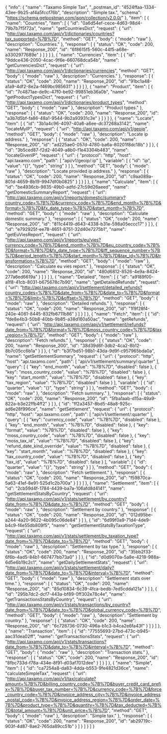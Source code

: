 {
  "info": {
    "name": "Taxamo Simple Tax",
    "_postman_id": "4524ffaa-1334-43ee-9b25-af4a5fccf76b",
    "description": "Simple tax.",
    "schema": "https://schema.getpostman.com/json/collection/v2.0.0/"
  },
  "item": [
    {
      "name": "Countries",
      "item": [
        {
          "id": "0a6d54ef-cece-4d63-98d4-79b7b7f5f72a",
          "name": "getCountriesDict",
          "request": {
            "url": "http://api.taxamo.com/api/v1/dictionaries/countries?tax_supported=%7B%7D",
            "method": "GET",
            "body": {
              "mode": "raw"
            },
            "description": "Countries."
          },
          "response": [
            {
              "status": "OK",
              "code": 200,
              "name": "Response_200",
              "id": "6f8615f5-560c-44f5-a68e-a3302977689e"
            }
          ]
        }
      ]
    },
    {
      "name": "Currencies",
      "item": [
        {
          "id": "9ddce436-2050-4cac-9f6e-660768dca54b",
          "name": "getCurrenciesDict",
          "request": {
            "url": "http://api.taxamo.com/api/v1/dictionaries/currencies",
            "method": "GET",
            "body": {
              "mode": "raw"
            },
            "description": "Currencies."
          },
          "response": [
            {
              "status": "OK",
              "code": 200,
              "name": "Response_200",
              "id": "91bc1a48-a1a9-4df2-8e2a-f469bc985631"
            }
          ]
        }
      ]
    },
    {
      "name": "Product",
      "item": [
        {
          "id": "7c4871ae-de9c-47f0-be92-99851eb36a0b",
          "name": "getProductTypesDict",
          "request": {
            "url": "http://api.taxamo.com/api/v1/dictionaries/product_types",
            "method": "GET",
            "body": {
              "mode": "raw"
            },
            "description": "Product types."
          },
          "response": [
            {
              "status": "OK",
              "code": 200,
              "name": "Response_200",
              "id": "a3b7d5bf-fa86-48a1-9544-9b2a93931c3e"
            }
          ]
        }
      ]
    },
    {
      "name": "Locate",
      "item": [
        {
          "id": "3b1a4c96-4097-40a6-a6ee-dc37268a3142",
          "name": "locateMyIP",
          "request": {
            "url": "http://api.taxamo.com/api/v1/geoip",
            "method": "GET",
            "body": {
              "mode": "raw"
            },
            "description": "Locate ip address."
          },
          "response": [
            {
              "status": "OK",
              "code": 200,
              "name": "Response_200",
              "id": "ad225ae0-057d-4780-ba6a-80201f8dc18b"
            }
          ]
        },
        {
          "id": "3b5ced87-f2d2-4049-a8b0-f1e43304b483",
          "name": "locateGivenIP",
          "request": {
            "url": {
              "protocol": "http",
              "host": "api.taxamo.com",
              "path": [
                "api/v1/geoip/:ip"
              ],
              "variable": [
                {
                  "id": "ip",
                  "value": "{}",
                  "type": "string"
                }
              ]
            },
            "method": "GET",
            "body": {
              "mode": "raw"
            },
            "description": "Locate provided ip address."
          },
          "response": [
            {
              "status": "OK",
              "code": 200,
              "name": "Response_200",
              "id": "c9aa089a-801d-4659-8b19-9947df0b0825"
            }
          ]
        }
      ]
    },
    {
      "name": "Calculate",
      "item": [
        {
          "id": "be4936cb-9835-49b0-adfd-27c59d26aeed",
          "name": "getDomesticSummaryReport",
          "request": {
            "url": "http://api.taxamo.com/api/v1/reports/domestic/summary?country_code=%7B%7D&currency_code=%7B%7D&end_month=%7B%7D&format=%7B%7D&fx_date_type=%7B%7D&start_month=%7B%7D",
            "method": "GET",
            "body": {
              "mode": "raw"
            },
            "description": "Calculate domestic summary."
          },
          "response": [
            {
              "status": "OK",
              "code": 200,
              "name": "Response_200",
              "id": "811c4419-d643-4338-b31e-598a05eccc17"
            }
          ]
        },
        {
          "id": "e792925f-ee78-4651-8751-32d40e7275b1",
          "name": "getEuViesReport",
          "request": {
            "url": "http://api.taxamo.com/api/v1/reports/eu/vies?currency_code=%7B%7D&end_month=%7B%7D&eu_country_code=%7B%7D&format=%7B%7D&fx_date_type=%7B%7D&lff_sequence_number=%7B%7D&period_length=%7B%7D&start_month=%7B%7D&tax_id=%7B%7D&transformation=%7B%7D",
            "method": "GET",
            "body": {
              "mode": "raw"
            },
            "description": "Calculate eu vies report."
          },
          "response": [
            {
              "status": "OK",
              "code": 200,
              "name": "Response_200",
              "id": "480d6812-8526-4e9a-8424-277a6ed6619a"
            }
          ]
        }
      ]
    },
    {
      "name": "Detailed",
      "item": [
        {
          "id": "a9189f00-a1f8-41cb-8031-b675678c7b90",
          "name": "getDetailedRefunds",
          "request": {
            "url": "http://api.taxamo.com/api/v1/settlement/detailed_refunds?country_codes=%7B%7D&date_from=%7B%7D&date_to=%7B%7D&format=%7B%7D&limit=%7B%7D&offset=%7B%7D",
            "method": "GET",
            "body": {
              "mode": "raw"
            },
            "description": "Detailed refunds."
          },
          "response": [
            {
              "status": "OK",
              "code": 200,
              "name": "Response_200",
              "id": "1f9f28f4-240e-4081-8445-832fb6711b86"
            }
          ]
        }
      ]
    },
    {
      "name": "Fetch",
      "item": [
        {
          "id": "fde8e4b3-50b8-40bb-9b85-a38d160a50ac",
          "name": "getRefunds",
          "request": {
            "url": "http://api.taxamo.com/api/v1/settlement/refunds?date_from=%7B%7D&format=%7B%7D&moss_country_code=%7B%7D&tax_region=%7B%7D",
            "method": "GET",
            "body": {
              "mode": "raw"
            },
            "description": "Fetch refunds."
          },
          "response": [
            {
              "status": "OK",
              "code": 200,
              "name": "Response_200",
              "id": "38d39d6f-3db2-4ca2-8b12-8b7c05cc6b1a"
            }
          ]
        },
        {
          "id": "b3f7bd51-98b1-43da-9d9f-c957965bda0a",
          "name": "getSettlementSummary",
          "request": {
            "url": {
              "protocol": "http",
              "host": "api.taxamo.com",
              "path": [
                "api/v1/settlement/summary/:quarter"
              ],
              "query": [
                {
                  "key": "end_month",
                  "value": "%7B%7D",
                  "disabled": false
                },
                {
                  "key": "moss_country_code",
                  "value": "%7B%7D",
                  "disabled": false
                },
                {
                  "key": "start_month",
                  "value": "%7B%7D",
                  "disabled": false
                },
                {
                  "key": "tax_region",
                  "value": "%7B%7D",
                  "disabled": false
                }
              ],
              "variable": [
                {
                  "id": "quarter",
                  "value": "{}",
                  "type": "string"
                }
              ]
            },
            "method": "GET",
            "body": {
              "mode": "raw"
            },
            "description": "Fetch summary."
          },
          "response": [
            {
              "status": "OK",
              "code": 200,
              "name": "Response_200",
              "id": "5fba1aab-d15a-49a9-822a-b3e22ffb4ff2"
            }
          ]
        },
        {
          "id": "ff2a3457-8bd5-48a8-925c-ad6e28f996ce",
          "name": "getSettlement",
          "request": {
            "url": {
              "protocol": "http",
              "host": "api.taxamo.com",
              "path": [
                "api/v1/settlement/:quarter"
              ],
              "query": [
                {
                  "key": "currency_code",
                  "value": "%7B%7D",
                  "disabled": false
                },
                {
                  "key": "end_month",
                  "value": "%7B%7D",
                  "disabled": false
                },
                {
                  "key": "format",
                  "value": "%7B%7D",
                  "disabled": false
                },
                {
                  "key": "moss_country_code",
                  "value": "%7B%7D",
                  "disabled": false
                },
                {
                  "key": "moss_tax_id",
                  "value": "%7B%7D",
                  "disabled": false
                },
                {
                  "key": "refund_date_kind_override",
                  "value": "%7B%7D",
                  "disabled": false
                },
                {
                  "key": "start_month",
                  "value": "%7B%7D",
                  "disabled": false
                },
                {
                  "key": "tax_country_code",
                  "value": "%7B%7D",
                  "disabled": false
                },
                {
                  "key": "tax_id",
                  "value": "%7B%7D",
                  "disabled": false
                }
              ],
              "variable": [
                {
                  "id": "quarter",
                  "value": "{}",
                  "type": "string"
                }
              ]
            },
            "method": "GET",
            "body": {
              "mode": "raw"
            },
            "description": "Fetch settlement."
          },
          "response": [
            {
              "status": "OK",
              "code": 200,
              "name": "Response_200",
              "id": "f59870ca-5a63-41ef-8e91-525d1c2b700a"
            }
          ]
        }
      ]
    },
    {
      "name": "Settlement",
      "item": [
        {
          "id": "2cb59d4f-1784-4439-ba7a-106afd8d4141",
          "name": "getSettlementStatsByCountry",
          "request": {
            "url": "http://api.taxamo.com/api/v1/stats/settlement/by_country?date_from=%7B%7D&date_to=%7B%7D",
            "method": "GET",
            "body": {
              "mode": "raw"
            },
            "description": "Settlement by country."
          },
          "response": [
            {
              "status": "OK",
              "code": 200,
              "name": "Response_200",
              "id": "012d95be-a244-4a20-9622-4b095c06de84"
            }
          ]
        },
        {
          "id": "6d99f0a9-71d4-4de9-b4c9-f4e55db809f5",
          "name": "getSettlementStatsByTaxationType",
          "request": {
            "url": "http://api.taxamo.com/api/v1/stats/settlement/by_taxation_type?date_from=%7B%7D&date_to=%7B%7D",
            "method": "GET",
            "body": {
              "mode": "raw"
            },
            "description": "Settlement by tax type."
          },
          "response": [
            {
              "status": "OK",
              "code": 200,
              "name": "Response_200",
              "id": "35bb2f33-6f6b-4ad5-84b1-667477bb73a0"
            }
          ]
        },
        {
          "id": "d0d9070a-5a8e-4218-988a-6d5e6b19c2c1",
          "name": "getDailySettlementStats",
          "request": {
            "url": "http://api.taxamo.com/api/v1/stats/settlement/daily?date_from=%7B%7D&date_to=%7B%7D&interval=%7B%7D",
            "method": "GET",
            "body": {
              "mode": "raw"
            },
            "description": "Settlement stats over time."
          },
          "response": [
            {
              "status": "OK",
              "code": 200,
              "name": "Response_200",
              "id": "85d10834-6c39-4fca-bedb-7ed5cdda121a"
            }
          ]
        },
        {
          "id": "295b7dc2-dcf7-443a-bf89-0ff302e78c4e",
          "name": "getTransactionsStatsByCountry",
          "request": {
            "url": "http://api.taxamo.com/api/v1/stats/transactions/by_country?date_from=%7B%7D&date_to=%7B%7D&global_currency_code=%7B%7D",
            "method": "GET",
            "body": {
              "mode": "raw"
            },
            "description": "Settlement by country."
          },
          "response": [
            {
              "status": "OK",
              "code": 200,
              "name": "Response_200",
              "id": "6c728736-0730-496a-b1c3-b4ca2e6fa43f"
            }
          ]
        }
      ]
    },
    {
      "name": "Transaction",
      "item": [
        {
          "id": "77555693-27bd-473c-b945-aac31dea02ff",
          "name": "getTransactionsStats",
          "request": {
            "url": "http://api.taxamo.com/api/v1/stats/transactions?date_from=%7B%7D&date_to=%7B%7D&interval=%7B%7D",
            "method": "GET",
            "body": {
              "mode": "raw"
            },
            "description": "Transaction stats."
          },
          "response": [
            {
              "status": "OK",
              "code": 200,
              "name": "Response_200",
              "id": "8fbc733d-f78a-434e-8f91-d03af7012dee"
            }
          ]
        }
      ]
    },
    {
      "name": "Simple",
      "item": [
        {
          "id": "ca7254a8-da83-4dda-b553-9fe4821d36ce",
          "name": "calculateSimpleTax",
          "request": {
            "url": "http://api.taxamo.com/api/v1/tax/calculate?amount=%7B%7D&billing_country_code=%7B%7D&buyer_credit_card_prefix=%7B%7D&buyer_tax_number=%7B%7D&currency_code=%7B%7D&force_country_code=%7B%7D&invoice_address_city=%7B%7D&invoice_address_postal_code=%7B%7D&invoice_address_region=%7B%7D&order_date=%7B%7D&product_type=%7B%7D&quantity=%7B%7D&tax_deducted=%7B%7D&total_amount=%7B%7D&unit_price=%7B%7D",
            "method": "GET",
            "body": {
              "mode": "raw"
            },
            "description": "Simple tax."
          },
          "response": [
            {
              "status": "OK",
              "code": 200,
              "name": "Response_200",
              "id": "ab29719c-903f-4d87-8ae2-765da89cc51b"
            }
          ]
        }
      ]
    }
  ]
}